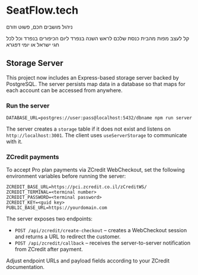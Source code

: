 # SeatFlow.tech

ניהול מושבים חכם, פשוט וזורם

קל לעצב מפות מהבית כנסת שלכם לראש השנה בנפרד ליום הכיפורים בנפרד וכל לכל חגי ישראל או יומי דפגרא

## Storage Server

This project now includes an Express-based storage server backed by PostgreSQL. The server persists map data in a database so that maps for each account can be accessed from anywhere.

### Run the server

```
DATABASE_URL=postgres://user:pass@localhost:5432/dbname npm run server
```

The server creates a `storage` table if it does not exist and listens on `http://localhost:3001`. The client uses `useServerStorage` to communicate with it.

### ZCredit payments

To accept Pro plan payments via ZCredit WebCheckout, set the following environment variables before running the server:

```
ZCREDIT_BASE_URL=https://pci.zcredit.co.il/zCreditWS/
ZCREDIT_TERMINAL=<terminal number>
ZCREDIT_PASSWORD=<terminal password>
ZCREDIT_KEY=<guid key>
PUBLIC_BASE_URL=https://yourdomain.com
```

The server exposes two endpoints:

- `POST /api/zcredit/create-checkout` – creates a WebCheckout session and returns a URL to redirect the customer.
- `POST /api/zcredit/callback` – receives the server-to-server notification from ZCredit after payment.

Adjust endpoint URLs and payload fields according to your ZCredit documentation.
